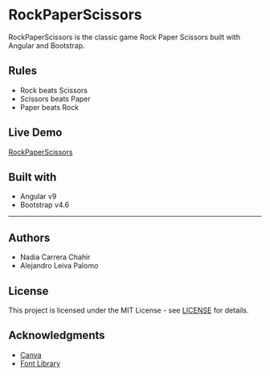# RockPaperScissors

RockPaperScissors is the classic game Rock Paper Scissors built with Angular and Bootstrap.

## Rules
 - Rock beats Scissors
 - Scissors beats Paper
 - Paper beats Rock

## Live Demo

[RockPaperScissors](/)

## Built with

 - Angular v9
 - Bootstrap v4.6

---
## Authors

 - Nadia Carrera Chahir
 - Alejandro Leiva Palomo

## License

This project is licensed under the MIT License - see [LICENSE](https://github.com/chachir/rockpaperscissors/blob/master/LICENSE.md) for details.

## Acknowledgments

 - [Canva](https://www.canva.com/)
 - [Font Library](https://fontlibrary.org/en/font/waltograph-disney)
